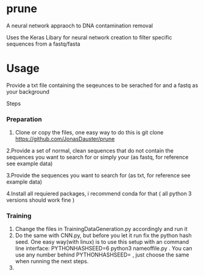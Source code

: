 # prune
A neural network appraoch to DNA contamination removal

Uses the Keras Libary for neural network creation to filter specific sequences from a fastq/fasta

# Usage

Provide a txt file containing the seqeunces to be serached for and a fastq as your background

Steps

### Preparation

1. Clone or copy the files, one easy way to do this is git clone https://github.com/JonasDauster/prune

2.Provide a set of normal, clean sequences that do not contain the sequences you want to search for or simply your  (as fastq, for reference see example data)

3.Provide the sequences you want to search for (as txt, for reference see example data)

4.Install all requiered packages, i recommend conda for that ( all python 3 versions should work fine )

### Training
1. Change the files in TrainingDataGeneration.py accordingly and run it
2. Do the same with CNN.py, but before you let it run fix the python hash seed. One easy way(with linux) is to use this setup with an command line interface:  PYTHONHASHSEED=6 python3 nameoffile.py . You can use any number behind PYTHONHASHSEED= , just choose the same when running the next steps.
3.
